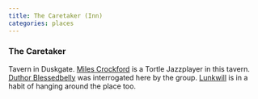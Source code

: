 ```yaml
---
title: The Caretaker (Inn)
categories: places
---
```



### The Caretaker

Tavern in Duskgate. [Miles Crockford](MilesCrockford) is a Tortle Jazzplayer in this tavern. [Duthor Blessedbelly](DuthorBlessedbelly) was interrogated here by the group. [Lunkwill](Lunkwill) is in a habit of hanging around the place too.
